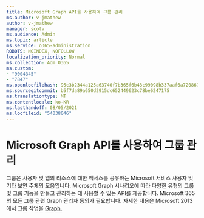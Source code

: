 ```yaml
---
title: Microsoft Graph API를 사용하여 그룹 관리
ms.author: v-jmathew
author: v-jmathew
manager: scotv
ms.audience: Admin
ms.topic: article
ms.service: o365-administration
ROBOTS: NOINDEX, NOFOLLOW
localization_priority: Normal
ms.collection: Adm_O365
ms.custom:
- "9004345"
- "7847"
ms.openlocfilehash: 95c3b2344a125a63740f7b365f6b43c99098b337aaf6a72086786ce6a7cb505d
ms.sourcegitcommit: b5f7da89a650d2915dc652449623c78be6247175
ms.translationtype: MT
ms.contentlocale: ko-KR
ms.lasthandoff: 08/05/2021
ms.locfileid: "54038046"
---
```

# <a name="use-microsoft-graph-api-to-manage-groups"></a>Microsoft Graph API를 사용하여 그룹 관리

그룹은 사용자 및 앱의 리소스에 대한 액세스를 공유하는 Microsoft 서비스 사용자 및 기타 보안 주체의 모음입니다. Microsoft Graph 시나리오에 따라 다양한 유형의 그룹 및 그룹 기능을 만들고 관리하는 데 사용할 수 있는 API를 제공합니다. Microsoft 365의 모든 그룹 관련 Graph 관리자 동의가 필요합니다. 자세한 내용은 Microsoft 2013에서 그룹 작업을 [Graph.](https://docs.microsoft.com/graph/api/resources/groups-overview)
